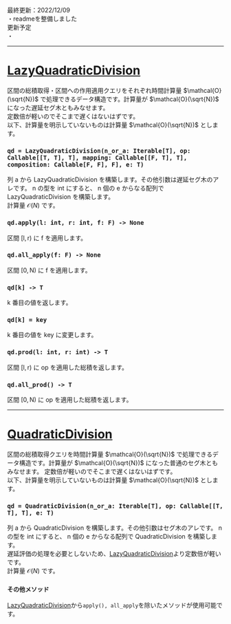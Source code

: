 最終更新：2022/12/09  
・readmeを整備しました  
更新予定  
・  

_____
# [LazyQuadraticDivision](https://github.com/titanium-22/Library/blob/main/QuadraticDivision/LazyQuadraticDivision.py)
区間の総積取得・区間への作用適用クエリをそれぞれ時間計算量 $\mathcal{O}(\sqrt{N})$ で処理できるデータ構造です。計算量が $\mathcal{O}(\sqrt{N})$ になった遅延セグ木ともみなせます。  
定数倍が軽いのでそこまで遅くはないはずです。  
以下、計算量を明示していないものは計算量 $\mathcal{O}(\sqrt{N})$ とします。  


### ```qd = LazyQuadraticDivision(n_or_a: Iterable[T], op: Callable[[T, T], T], mapping: Callable[[F, T], T], composition: Callable[F, F], F], e: T)```
列 $\mathsf{a}$ から $\mathsf{LazyQuadraticDivision}$ を構築します。その他引数は遅延セグ木のアレです。
$\mathsf{n}$ の型を $\mathsf{int}$ にすると、 $\mathsf{n}$ 個の $\mathsf{e}$ からなる配列で $\mathsf{LazyQuadraticDivision}$ を構築します。  
計算量 $\mathcal{O}(N)$ です。

### ```qd.apply(l: int, r: int, f: F) -> None```
区間 $\mathsf{\left[l, r\right)}$ に $\mathsf{f}$ を適用します。

### ```qd.all_apply(f: F) -> None```
区間 $\mathsf{\left[0, N\right)}$ に $\mathsf{f}$ を適用します。

### ```qd[k] -> T```
$\mathsf{k}$ 番目の値を返します。

### ```qd[k] = key```
$\mathsf{k}$ 番目の値を $\mathsf{key}$ に変更します。

### ```qd.prod(l: int, r: int) -> T```
区間 $\mathsf{\left[l, r\right)}$ に $\mathsf{op}$ を適用した総積を返します。

### ```qd.all_prod() -> T```
区間 $\mathsf{\left[0, N\right)}$ に $\mathsf{op}$ を適用した総積を返します。


_____
# [QuadraticDivision](https://github.com/titanium-22/Library/blob/main/QuadraticDivision/QuadraticDivision.py)

区間の総積取得クエリを時間計算量 $\mathcal{O}(\sqrt{N})$ で処理できるデータ構造です。計算量が $\mathcal{O}(\sqrt{N})$ になった普通のセグ木ともみなせます。  定数倍が軽いのでそこまで遅くはないはずです。  
以下、計算量を明示していないものは計算量 $\mathcal{O}(\sqrt{N})$ とします。  


### ```qd = QuadraticDivision(n_or_a: Iterable[T], op: Callable[[T, T], T], e: T)```
列 $\mathsf{a}$ から $\mathsf{QuadraticDivision}$ を構築します。その他引数はセグ木のアレです。
$\mathsf{n}$ の型を $\mathsf{int}$ にすると、 $\mathsf{n}$ 個の $\mathsf{e}$ からなる配列で $\mathsf{QuadraticDivision}$ を構築します。  
遅延評価の処理を必要としないため、[LazyQuadraticDivision](https://github.com/titanium-22/Library/blob/main/QuadraticDivision/QuadraticDivision.py)より定数倍が軽いです。  
計算量 $\mathcal{O}(N)$ です。

### ```その他メソッド```
[LazyQuadraticDivision](https://github.com/titanium-22/Library/blob/main/QuadraticDivision/QuadraticDivision.py)から```apply(), all_apply```を除いたメソッドが使用可能です。
